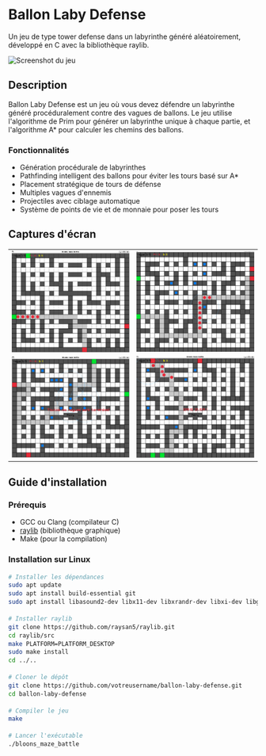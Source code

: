 # Ballon Laby Defense

Un jeu de type tower defense dans un labyrinthe généré aléatoirement, développé en C avec la bibliothèque raylib.

![Screenshot du jeu](screenshots/gameplay.png)

## Description

Ballon Laby Defense est un jeu où vous devez défendre un labyrinthe généré procéduralement contre des vagues de ballons. Le jeu utilise l'algorithme de Prim pour générer un labyrinthe unique à chaque partie, et l'algorithme A* pour calculer les chemins des ballons.

### Fonctionnalités
- Génération procédurale de labyrinthes
- Pathfinding intelligent des ballons pour éviter les tours basé sur A*
- Placement stratégique de tours de défense
- Multiples vagues d'ennemis
- Projectiles avec ciblage automatique
- Système de points de vie et de monnaie pour poser les tours

## Captures d'écran

<table>
  <tr>
    <td><img src="docs/Screen_debut.png" alt="Début de partie" width="400"/></td>
    <td><img src="docs/Screen_partie.png" alt="Milieu de partie" width="400"/></td>
  </tr>
  <tr>
    <td><img src="docs/Screen_win.png" alt="Win" width="400"/></td>
    <td><img src="docs/Screen_gameover.png" alt="Fin de partie" width="400"/></td>
  </tr>
</table>

## Guide d'installation

### Prérequis
- GCC ou Clang (compilateur C)
- [raylib](https://www.raylib.com/) (bibliothèque graphique)
- Make (pour la compilation)

### Installation sur Linux
```bash
# Installer les dépendances
sudo apt update
sudo apt install build-essential git
sudo apt install libasound2-dev libx11-dev libxrandr-dev libxi-dev libgl1-mesa-dev libglu1-mesa-dev libxcursor-dev libxinerama-dev

# Installer raylib
git clone https://github.com/raysan5/raylib.git
cd raylib/src
make PLATFORM=PLATFORM_DESKTOP
sudo make install
cd ../..

# Cloner le dépôt
git clone https://github.com/votreusername/ballon-laby-defense.git
cd ballon-laby-defense

# Compiler le jeu
make

# Lancer l'exécutable
./bloons_maze_battle